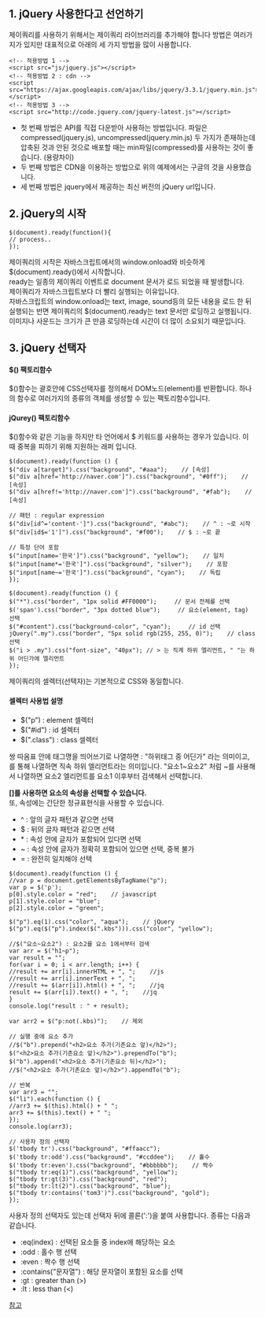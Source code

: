 ## 1. jQuery 사용한다고 선언하기   
제이쿼리를 사용하기 위해서는 제이쿼리 라이브러리를 추가해야 합니다 방법은 여러가지가 있지만 대표적으로 아래의 세 가지 방법을 많이 사용합니다.

```
<!-- 적용방법 1 -->
<script src="js/jquery.js"></script>
<!-- 적용방법 2 : cdn -->
<script src="https://ajax.googleapis.com/ajax/libs/jquery/3.3.1/jquery.min.js"></script>
<!-- 적용방법 3 -->
<script src="http://code.jquery.com/jquery-latest.js"></script>
```
- 첫 번째 방법은 API를 직접 다운받아 사용하는 방법입니다.
파일은 compressed(jquery.js), uncompressed(jquery.min.js) 두 가지가 존재하는데 압축된 것과 안된 것으로 배포할 때는 min파일(compressed)를 사용하는 것이 좋습니다. (용량차이)   
- 두 번째 방법은 CDN을 이용하는 방법으로 위의 예제에서는 구글의 것을 사용했습니다.   
- 세 번째 방법은 jquery에서 제공하는 최신 버전의 jQuery url입니다.

## 2. jQuery의 시작
```
$(document).ready(function(){
// process..
});
```
제이쿼리의 시작은 자바스크립트에서의 window.onload와 비슷하게 $(document).ready()에서 시작합니다.   
ready는 일종의 제이쿼리 이벤트로 document 문서가 로드 되었을 때 발생합니다.   
제이쿼리가 자바스크립트보다 더 빨리 실행되는 이유입니다.   
자바스크립트의 window.onload는 text, image, sound등의 모든 내용을 로드 한 뒤 실행되는 반면 제이쿼리의 $(document).ready는 text 문서만 로딩하고 실행됩니다.   
이미지나 사운드는 크기가 큰 만큼 로딩하는데 시간이 더 많이 소요되기 때문입니다.

## 3. jQuery 선택자

#### $() 팩토리함수   
$()함수는 괄호안에 CSS선택자를 정의해서 DOM노드(element)를 반환합니다. 하나의 함수로 여러가지의 종류의 객체를 생성할 수 있는 팩토리함수입니다.

#### jQurey() 팩토리함수
$()함수와 같은 기능을 하지만 타 언어에서 $ 키워드를 사용하는 경우가 있습니다. 이 때 중복을 피하기 위해 지원하는 래퍼 입니다.

```
$(document).ready(function () {
$("div a[target]").css("background", "#aaa");    // [속성]
$("div a[href='http://naver.com']").css("background", "#0ff");    // [속성]
$("div a[href!='http://naver.com']").css("background", "#fab");    // [속성]

// 패턴 : regular expression
$("div[id^='content-']").css("background", "#abc");    // ^ : ~로 시작
$("div[id$='1']").css("background", "#f00");    // $ : ~로 끝

// 특정 단어 포함
$("input[name='한국']").css("background", "yellow");    // 일치
$("input[name*='한국']").css("background", "silver");    // 포함
$("input[name~='한국']").css("background", "cyan");    // 독립
});

$(document).ready(function () {
$("*").css("border", "1px solid #FF0000");     // 문서 전체를 선택
$('span').css("border", "3px dotted blue");     // 요소(element, tag) 선택
$("#content").css("background-color", "cyan");     // id 선택
jQuery(".my").css("border", "5px solid rgb(255, 255, 0)");    // class 선택
$("i > .my").css("font-size", "40px"); // > 는 직계 하위 엘리먼트, " "는 하위 어딘가에 엘리먼트
});
```
제이쿼리의 셀렉터(선택자)는 기본적으로 CSS와 동일합니다.

#### 셀렉터 사용법 설명
- $("p") : element 셀렉터   
- $("#id") : id 셀렉터
- $(".class") :	class 셀렉터   

쌍 따옴표 안에 태그명을 띄어쓰기로 나열하면 : "하위태그 중 어딘가" 라는 의미이고,
 를 통해 나열하면 직속 하위 엘리먼트라는 의미입니다.
"요소1~요소2" 처럼 ~를 사용해서 나열하면 요소2 엘리먼트를 요소1 이후부터 검색해서 선택합니다.

**[]를 사용하면 요소의 속성을 선택할 수 있습니다.**     
또, 속성에는 간단한 정규표현식을 사용할 수 있습니다.

- ^ : 앞의 글자 패턴과 같으면 선택
- $ : 뒤의 글자 패턴과 같으면 선택
- \* : 속성 안에 글자가 포함되어 있다면 선택
- ~ : 속성 안에 글자가 정확히 포함되어 있으면 선택, 중복 불가
- = : 완전히 일치해야 선택

```
$(document).ready(function () {
//var p = document.getElementsByTagName("p");
var p = $('p');
p[0].style.color = "red";    // javascript
p[1].style.color = "blue";
p[2].style.color = "green";

$("p").eq(1).css("color", "aqua");    // jQuery
$("p").eq($("p").index($(".kbs"))).css("color", "yellow");

//$("요소~요소2") : 요소2를 요소 1에서부터 검색
var arr = $("h1~p");
var result = "";
for(var i = 0; i < arr.length; i++) {
//result += arr[i].innerHTML + ", ";    //js
//result += arr[i].innerText + ", ";
//result += $(arr[i]).html() + ", ";    //jq
result += $(arr[i]).text() + ", ";    //jq
}
console.log("result : " + result);

var arr2 = $("p:not(.kbs)");    // 제외

// 실행 중에 요소 추가
//$("b").prepend("<h2>요소 추가(기존요소 앞)</h2>");
$("<h2>요소 추가(기존요소 앞)</h2>").prependTo("b");
$("b").append("<h2>요소 추가(기존요소 뒤)</h2>");
//$("<h2>요소 추가(기존요소 앞)</h2>").appendTo("b");

// 반복
var arr3 = "";
$("li").each(function () {
//arr3 += $(this).html() + " ";
arr3 += $(this).text() + " ";
});
console.log(arr3);

// 사용자 정의 선택자
$('tbody tr').css("background", "#ffaacc");
$('tbody tr:odd').css("background", "#ccddee");    // 홀수
$('tbody tr:even').css("background", "#bbbbbb");    // 짝수
$("tbody tr:eq(1)").css("background", "yellow");
$("tbody tr:gt(3)").css("background", "red");
$("tbody tr:lt(2)").css("background", "blue");
$("tbody tr:contains('tom3')").css("background", "gold");
});
```
사용자 정의 선택자도 있는데 선택자 뒤에 콜론(':')을 붙여 사용합니다. 종류는 다음과 같습니다.

- :eq(index) : 선택된 요소들 중 index에 해당하는 요소
- :odd : 홀수 행 선택
- :even : 짝수 행 선택
- :contains("문자열") : 해당 문자열이 포함된 요소를 선택
- :gt : greater than (>)
- :lt : less than (<)


[참고](https://kyun2.tistory.com/52)

